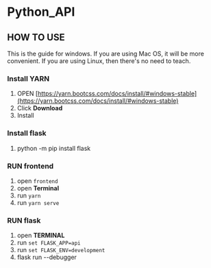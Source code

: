 # Python_API

## HOW TO USE
This is the guide for windows. If you are using Mac OS, it will be more convenient. If you are using Linux, then there's no need to teach.
### Install YARN
1. OPEN [https://yarn.bootcss.com/docs/install/#windows-stable](https://yarn.bootcss.com/docs/install/#windows-stable)
2. Click **Download**
3. Install

### Install flask
1. python -m pip install flask 

### RUN frontend 
1. open `frontend`
2. open **Terminal**
3. run `yarn`
4. run `yarn serve`

### RUN flask
1. open **TERMINAL**
2. run `set FLASK_APP=api`
3. run `set FLASK_ENV=development`
4. flask run --debugger
